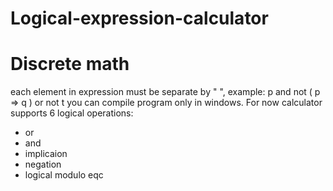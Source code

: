# Logical-expression-calculator
# Discrete math
each element in expression must be separate by " ", example:
p and not ( p => q ) or not t
you can compile program only in windows.
For now calculator supports 6 logical operations:
  - or
  - and
  - implicaion
  - negation
  - logical modulo eqc
